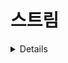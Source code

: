 # 스트림 #

<details>

## 스트림 ##
 - 데이터 소스가 무엇이든 간에 같은 방식으로 다룰 수 있게 데이터를 추상화  
 - 데이터를 다루는데 자주 사용되는 메소드를 정의해 놓은 것  
 - 배열 혹은 컬렉션 뿐 아니라 파일에 저장된 데이터도 같은 방식으로 다룬다.  

 ### 스트림의 특징 ###
스트림은 데이터 소스를 변경하지 않는다.  
 - 스트림은 데이터 소스로부터 데이터를 읽기만 할 뿐, 데이터 소스를 변경하지 않는다.  

스트림은 일회용이다.  
 - 스트림은 한번 사용하면 닫혀서 다시 사용할 수 없다.  
 - 따라서 다시 사용하려면 스트림을 다시 생성해야 한다.  

<pre>
<code>
- 스트림의 각 요소를 정렬 후 출력
strStream1.sorted().forEach(x -> System.out.println(x));

- 스트림의 요소 개수를 세려는 시도
- sorted()와 foreach()로 이미 스트림이 소모되어 에러 발생
- IllegalStateException 예외 : 객체의 상태가 메소드 호출에 부적절한 경우
int numOfStr = strStream1.count(); 
</code>
</pre>  

스트림은 작업을 내부 반복으로 처리한다.  
 - 내부 반복은 반복문을 메소드 내부에 숨길 수 있다는 것을 의미한다.  
 - 반복을 사용자가 명시적으로 제어하지 않고, 스트림 라이브러리가 내부에서 데이터 반복 처리  
 - 사용자는 각 요소에 대한 연산을 지정, 라이브러리가 내부에서 요소에 대해 반복 처리
<pre>
<code>
- 제네릭 타입 T를 가진 요소에 대한 forEach 메소드 정의
- Consumer를 사용하여 각 요소에 대한 작업 수행
void forEach(Consumer<? super T> action) {
	
    - 매개변수의 null 체크
    Objects.requireNonNull(action);
	
    - 제네릭 타입 T를 가진 요소들을 반복하면서 accept 호출
    - 외부에서 직접 제어하는 것이 아닌 Consumer를 통해 위임
	for(T t : src) {
		action.accept(T);
	}
}
</code>
</pre>  

### 스트림의 연산
 중간 연산  
 - 연산 결과가 스트림인 연산, 스트림에 연속해서 중간 연산할 수 있다.
 - filter, map, distinct 등  

 최종 연산  
 - 연산 결과가 스트림이 아닌 연산, 스트림의 요소를 소모하므로 단 한번만 가능  
 - forEach, count, reduce, collect 등    

 <pre>
 <code>
stream.distinct().limit(5).sorted().forEach(x -> System.out.println(x));

- 중간연산      
distinct() : 중복 제거  
limit(5) : 개수 제한   
sorted() : 정렬    

- 최종연산
forEach : 주어진 작업을 각 요소에 정의

- 지연된 연산  
스트림은 최종 연산이 수행되기 전까지 중간 연산이 수행되지 않는다.  
중간 연산을 호출하는 것은 단순히 어떤 작업이 수행되어야 하는 지 지정하는 것  
최종 연산이 수행되어야 스트림의 요소들이 중간 연산을 거쳐 최종 연산에서 소모된다.
 </code>
 </pre>

### 스트림의 중간 연산 ###  

![중간 연산](./images/4-2.jpg)  

### 스트림의 최종 연산 ###  

![최종 연산](./images/4-1.jpg)

### 스트림의 변환 ###  

- 스트림 -> 기본형 스트림  
![4-3](./images/4-4.jpg)

- 기본형 스트림 -> 스트림  
![4-4](./images/4-4.jpg)

- 기본형 스트림 -> 기본형 스트림
![4-5](./images/4-5.jpg)  

- 스트림 -> 부분 스트림  
![4-6](./images/4-6.jpg)

- 두 개의 스트림 -> 스트림  
![4-7](./images/4-7.jpg)

- 스트림의 스트림 -> 스트림  
![4-8](./images/4-8.jpg)

- 스트림 -> 병렬 스트림  
![4-9](./images/4-9.jpg)

- 스트림 -> 컬렉션  
![4-10](./images/4-10.jpg)

- 컬렉션 -> 스트림  
![4-11](./images/4-11.jpg)

- 스트림 -> Map  
![4-12](./images/4-12.jpg)

- 스트림 -> 배열  
![4-13](./images/4-13.jpg)
</details>